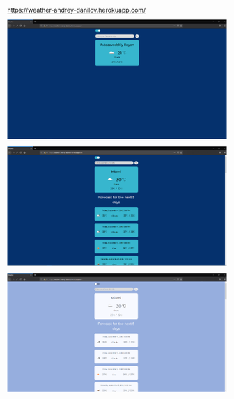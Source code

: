 https://weather-andrey-danilov.herokuapp.com/

![Image alt](https://github.com/Danilov-Andrey/weather/blob/master/1.png)

![Image alt](https://github.com/Danilov-Andrey/weather/blob/master/2.png)

![Image alt](https://github.com/Danilov-Andrey/weather/blob/master/3.png)
